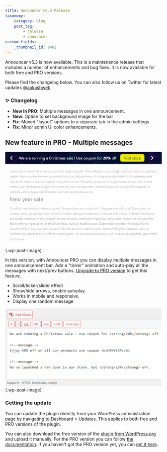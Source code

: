 ```yaml
---
title: Announcer v5.3 Release
taxonomy:
    category: blog
    post_tag:
        - release
        - announcer
custom_fields:
    _thumbnail_id: 9402
---
```


Announcer v5.3 is now available. This is a maintenance release that includes a number of enhancements and bug fixes. It is now available for both free and PRO versions.

Please find the changelog below. You can also follow us on Twitter for latest updates [@aakashweb](https://twitter.com/aakashweb)

### ✨ Changelog
* __New in PRO__: Multiple messages in one announcement.
* __New__: Option to set background image for the bar
* __Fix__: Moved "layout" options to a separate tab in the admin settings.
* __Fix__: Minor admin UI color enhancements.

## New feature in PRO - Multiple messages

![Announcer - multiple messages in one announcement](/_images/ancrp-blog-multi.gif) {.wp-post-image}

In this version, with Announcer PRO you can display multiple messages in one announcement bar. Add a "ticker" animation and auto-play all the messages with next/prev buttons. [Upgrade to PRO version](https://www.aakashweb.com/wordpress-plugins/announcer/#pricing) to get this feature.

- Scroll/ticker/slider effect
- Show/hide arrows, enable autoplay.
- Works in mobile and responsive.
- Display one random message

![Announcer - Admin settings to set multiple messages in one announcement bar](/_images/ancrp-blog-multi2.png) {.wp-post-image}

### Getting the update

You can update the plugin directly from your WordPress administration page by navigating to Dashboard > Updates. This applies to both free and PRO versions of the plugin.

You can also download the free version of the [plugin from WordPress.org](https://wordpress.org/plugins/announcer/) and upload it manually. For the PRO version you can follow [the documentation](https://www.aakashweb.com/docs/announcer/pro/installation/#downloading-the-plugin). If you haven't got the PRO version yet, you can [get it here](https://www.aakashweb.com/wordpress-plugins/announcer/).